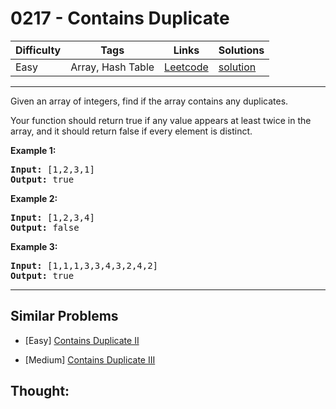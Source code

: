 # 0217 - Contains Duplicate

Difficulty  | Tags | Links | Solutions
----------- | ---- | ----- | -----
Easy | Array, Hash Table | [Leetcode](https://leetcode.com/problems/contains-duplicate) | [solution](https://leetcode.com/problems/contains-duplicate/solution/)


-----------

<p>Given an array of integers, find if the array contains any duplicates.</p>

<p>Your function should return true if any value appears at least twice in the array, and it should return false if every element is distinct.</p>

<p><strong>Example 1:</strong></p>

<pre>
<strong>Input:</strong> [1,2,3,1]
<strong>Output:</strong> true</pre>

<p><strong>Example 2:</strong></p>

<pre>
<strong>Input: </strong>[1,2,3,4]
<strong>Output:</strong> false</pre>

<p><strong>Example 3:</strong></p>

<pre>
<strong>Input: </strong>[1,1,1,3,3,4,3,2,4,2]
<strong>Output:</strong> true</pre>


-----------


## Similar Problems

- [Easy] [Contains Duplicate II](contains-duplicate-ii)

- [Medium] [Contains Duplicate III](contains-duplicate-iii)




## Thought:
